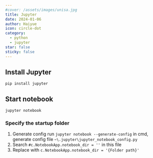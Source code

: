 ```yaml
---
#cover: /assets/images/unisa.jpg
title: Jupyter
date: 2024-01-06
author: Haiyue
icon: circle-dot
category:
  - python
  - jupyter
star: false
sticky: false
---
```


## Install Jupyter

`pip install jupyter`


## Start notebook

`jupyter notebook`


### Specify the startup folder 
1. Generate config
    run `jupyter notebook --generate-config` in cmd, generate config file `~\.jupyter\jupyter_notebook_config.py`
2. Search `#c.NotebookApp.notebook_dir = ''` in this file
3. Replace with `c.NotebookApp.notebook_dir = '{Folder path}'`
